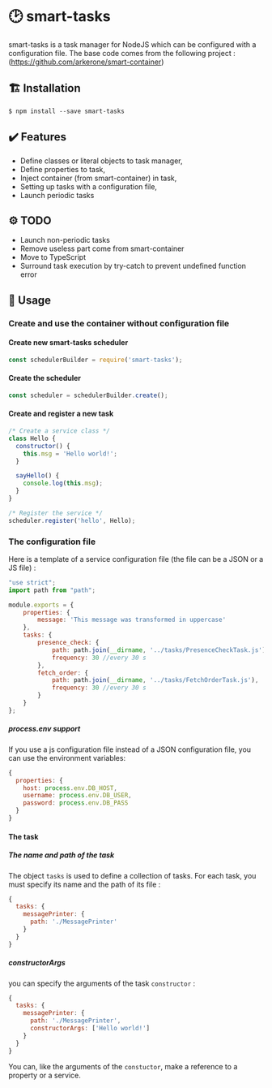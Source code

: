 # 🕑 smart-tasks

  smart-tasks is a task manager for NodeJS which can be configured with a configuration file.
  The base code comes from the following project : (https://github.com/arkerone/smart-container)

## 🏗️ Installation
```
$ npm install --save smart-tasks
```

## ✔️ Features

  * Define classes or literal objects to task manager,
  * Define properties to task,
  * Inject container (from smart-container) in task,
  * Setting up tasks with a configuration file,
  * Launch periodic tasks  

## ⚙️ TODO
 * Launch non-periodic tasks
 * Remove useless part come from smart-container
 * Move to TypeScript 
 * Surround task execution by try-catch to prevent undefined function error

## 🤖 Usage

### Create and use the container without configuration file

#### Create new smart-tasks scheduler
```js
const schedulerBuilder = require('smart-tasks');
```

#### Create the scheduler
```js
const scheduler = schedulerBuilder.create();
```

#### Create and register a new task
```js
/* Create a service class */
class Hello {
  constructor() {
    this.msg = 'Hello world!';
  }

  sayHello() {
    console.log(this.msg);
  }
}

/* Register the service */
scheduler.register('hello', Hello);
```

### The configuration file
Here is a template of a service configuration file (the file can be a JSON or a JS file) :

```js
"use strict";
import path from "path";

module.exports = {
    properties: {
        message: 'This message was transformed in uppercase'
    },
    tasks: {
        presence_check: {
            path: path.join(__dirname, '../tasks/PresenceCheckTask.js'),
            frequency: 30 //every 30 s 
        },
        fetch_order: {
            path: path.join(__dirname, '../tasks/FetchOrderTask.js'),
            frequency: 30 //every 30 s  
        }
    }
};
```
##### process.env support
If you use a js configuration file instead of a JSON configuration file, you can use the environment variables:
```js
{
  properties: {
    host: process.env.DB_HOST,
    username: process.env.DB_USER,
    password: process.env.DB_PASS
  }
}
```
#### The task
##### The name and path of the task
The object `tasks` is used to define a collection of tasks. For each task, you must specify its name and the path of its file :
```js
{
  tasks: {
    messagePrinter: {
      path: './MessagePrinter'
    }
  }
}
```
##### constructorArgs
you can specify the arguments of the task `constructor` :
```js
{
  tasks: {
    messagePrinter: {
      path: './MessagePrinter',
      constructorArgs: ['Hello world!']
    }
  }
}
```

You can, like the arguments of the `constuctor`, make a reference to a property or a service.
